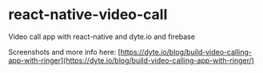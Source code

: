 # react-native-video-call
Video call app with react-native and dyte.io and firebase

Screenshots and more info here: [https://dyte.io/blog/build-video-calling-app-with-ringer](https://dyte.io/blog/build-video-calling-app-with-ringer/)
